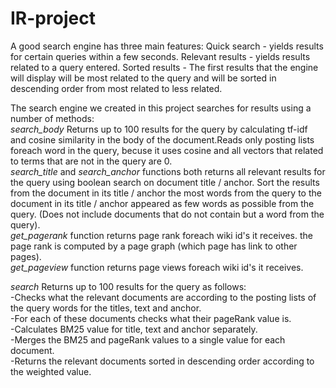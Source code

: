 # IR-project
A good search engine has three main features:
Quick search - yields results for certain queries within a few seconds.
Relevant results - yields results related to a query entered.
Sorted results - The first results that the engine will display will be most related to the query and will be sorted in descending order from most related to less related.
  
The search engine we created in this project searches for results using a number of methods:  
*search_body* Returns up to 100 results for the query by calculating tf-idf and cosine similarity in the body of the document.Reads only posting lists foreach word in the query, becuse it uses cosine and all vectors that related to terms that are not in the query are 0.  
*search_title* and *search_anchor* functions both returns all relevant results for the query using boolean search on document title / anchor. Sort the results from the document in its title / anchor the most words from the query to the document in its title / anchor appeared as few words as possible from the query. (Does not include documents that do not contain but a word from the query).  
*get_pagerank* function returns page rank foreach wiki id's it receives. the page rank is computed by a page graph (which page has link to other pages).  
*get_pageview* function returns page views foreach wiki id's it receives.  
  
  
*search* Returns up to 100 results for the query as follows:  
-Checks what the relevant documents are according to the posting lists of the query words for the titles, text and anchor.  
-For each of these documents checks what their pageRank value is.  
-Calculates BM25 value for title, text and anchor separately.  
-Merges the BM25 and pageRank values to a single value for each document.  
-Returns the relevant documents sorted in descending order according to the weighted value.
